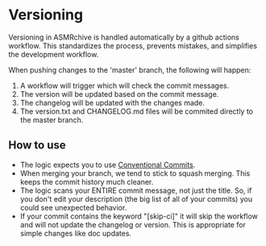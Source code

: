 # Versioning

Versioning in ASMRchive is handled automatically by a github actions workflow. This standardizes the process, prevents mistakes, and simplifies the development workflow.   

When pushing changes to the 'master' branch, the following will happen:

1. A workflow will trigger which will check the commit messages.
2. The version will be updated based on the commit message.
3. The changelog will be updated with the changes made.
4. The version.txt and CHANGELOG.md files will be commited directly to the master branch.

## How to use
- The logic expects you to use [Conventional Commits](https://www.conventionalcommits.org/en/v1.0.0/).  
- When merging your branch, we tend to stick to squash merging. This keeps the commit history much cleaner.  
- The logic scans your ENTIRE commit message, not just the title. So, if you don't edit your description (the big list of all of your commits) you could see unexpected behavior.  
- If your commit contains the keyword "[skip-ci]" it will skip the workflow and will not update the changelog or version. This is appropriate for simple changes like doc updates. 